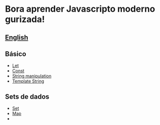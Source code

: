 # Bora aprender Javascripto moderno gurizada!

## [English](./README.md)

## Básico

- [Let](./src/Let.md)
- [Const](./src/Const.md)
- [String manipulation]()
- [Template String]()

## Sets de dados
- [Set]()
- [Map]()
- 